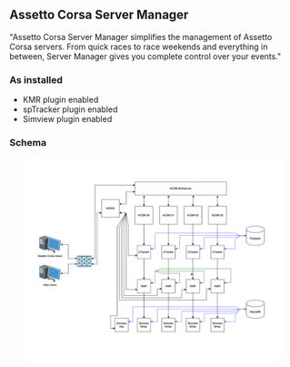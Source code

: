 ## Assetto Corsa Server Manager

"Assetto Corsa Server Manager simplifies the management of Assetto Corsa servers. From quick races to race weekends and everything in between, Server Manager gives you complete control over your events."

### As installed

* KMR plugin enabled
* spTracker plugin enabled
* Simview plugin enabled

### Schema

<p align="center">
  <img width="90%" height="auto" src="https://raw.githubusercontent.com/ianhaddock/sdrive.club/main/roles/acmanager/acmanager-schema.png">
</p>

